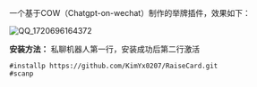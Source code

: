 一个基于COW（Chatgpt-on-wechat）制作的举牌插件，效果如下：

![QQ_1720696164372](https://github.com/KimYx0207/RaiseCard/assets/130755848/49287b1c-a5bc-4a12-a452-dd9b102e2780)

**安装方法：**
私聊机器人第一行，安装成功后第二行激活


```
#installp https://github.com/KimYx0207/RaiseCard.git
#scanp
```





